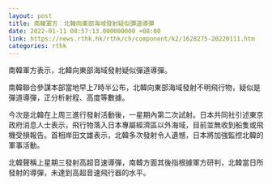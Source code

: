 ```yaml
---
layout: post
title: 南韓軍方︰北韓向東部海域發射疑似彈道導彈
date: 2022-01-11 08:57:13.000000000 +08:00
link: https://news.rthk.hk/rthk/ch/component/k2/1628275-20220111.htm
categories: rthk
---
```


南韓軍方表示，北韓向東部海域發射疑似彈道導彈。

南韓聯合參謀本部當地早上7時半公布，北韓向東部海域發射不明飛行物，疑似是彈道導彈，正分析射程、高度等數據。

今次是北韓在上周三進行發射活動後，一星期內第二次試射。日本共同社引述東京政府消息人士表示，飛行物落入日本專屬經濟區以外海域，目前並無收到船隻或飛機受損報告。首相岸田文雄表示，北韓多次發射令人遺憾，日本將加強監控北韓的軍事活動。

北韓聲稱上星期三發射高超音速導彈，南韓方面其後指根據軍方研判，北韓當日所發射的導彈，未達到高超音速飛行器的水平。
